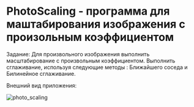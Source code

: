 # PhotoScaling - программа для маштабирования изображения с произольным коэффициентом

Задание: Для произвольного изображения выполнить масштабирование с произвольным коэффициентом. 
Выполнить сглаживание, используя следующие методы : Ближайшего соседа и Билинейное сглаживание.

Внешний вид приложения:

![photo_scaling](https://github.com/GrossuEvgenia/AffineTransformations/assets/70910919/c59c4184-2a5a-48e2-9a41-93c3a279ca2d)

